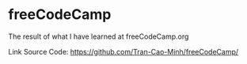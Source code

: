 # freeCodeCamp
The result of what I have learned at freeCodeCamp.org

Link Source Code: https://github.com/Tran-Cao-Minh/freeCodeCamp/
